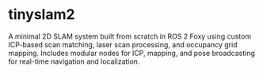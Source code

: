 # tinyslam2
A minimal 2D SLAM system built from scratch in ROS 2 Foxy using custom ICP-based scan matching, laser scan processing, and occupancy grid mapping. Includes modular nodes for ICP, mapping, and pose broadcasting for real-time navigation and localization.
